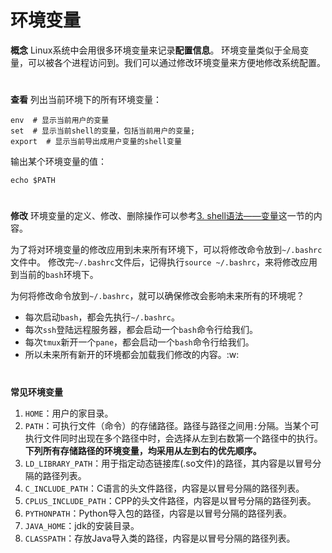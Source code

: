 # 环境变量

**概念**
Linux系统中会用很多环境变量来记录**配置信息**。
环境变量类似于全局变量，可以被各个进程访问到。我们可以通过修改环境变量来方便地修改系统配置。

#  

**查看**
列出当前环境下的所有环境变量：

```shell
env  # 显示当前用户的变量
set  # 显示当前shell的变量，包括当前用户的变量;
export  # 显示当前导出成用户变量的shell变量
```


输出某个环境变量的值：

```shell
echo $PATH
```

#  

**修改**
环境变量的定义、修改、删除操作可以参考[3. shell语法——变量](../shell/变量.md)这一节的内容。

为了将对环境变量的修改应用到未来所有环境下，可以将修改命令放到`~/.bashrc`文件中。
修改完`~/.bashrc`文件后，记得执行`source ~/.bashrc`，来将修改应用到当前的`bash`环境下。

为何将修改命令放到`~/.bashrc`，就可以确保修改会影响未来所有的环境呢？

* 每次启动`bash`，都会先执行`~/.bashrc`。
* 每次`ssh`登陆远程服务器，都会启动一个`bash`命令行给我们。
* 每次`tmux`新开一个`pane`，都会启动一个`bash`命令行给我们。
* 所以未来所有新开的环境都会加载我们修改的内容。:w:

#  

**常见环境变量**

1. `HOME`：用户的家目录。
2. `PATH`：可执行文件（命令）的存储路径。路径与路径之间用`:`分隔。当某个可执行文件同时出现在多个路径中时，会选择从左到右数第一个路径中的执行。**下列所有存储路径的环境变量，均采用从左到右的优先顺序。**
3. `LD_LIBRARY_PATH`：用于指定动态链接库(.so文件)的路径，其内容是以冒号分隔的路径列表。
4. `C_INCLUDE_PATH`：C语言的头文件路径，内容是以冒号分隔的路径列表。
5. `CPLUS_INCLUDE_PATH`：CPP的头文件路径，内容是以冒号分隔的路径列表。
6. `PYTHONPATH`：Python导入包的路径，内容是以冒号分隔的路径列表。
7. `JAVA_HOME`：jdk的安装目录。
8. `CLASSPATH`：存放Java导入类的路径，内容是以冒号分隔的路径列表。